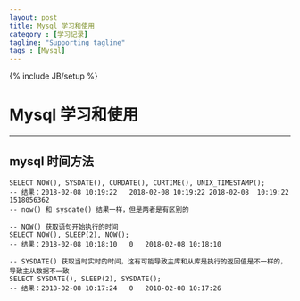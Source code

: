 ```yaml
---
layout: post
title: Mysql 学习和使用
category : [学习记录]
tagline: "Supporting tagline"
tags : [Mysql]
---
```

{% include JB/setup %}
# Mysql 学习和使用
--- 


<!--break-->  


## mysql 时间方法 
``` 
SELECT NOW(), SYSDATE(), CURDATE(), CURTIME(), UNIX_TIMESTAMP();
-- 结果：2018-02-08 10:19:22	2018-02-08 10:19:22	2018-02-08	10:19:22	1518056362 
-- now() 和 sysdate() 结果一样，但是两者是有区别的 
  
-- NOW() 获取语句开始执行的时间 
SELECT NOW(), SLEEP(2), NOW();  
-- 结果：2018-02-08 10:18:10	0	2018-02-08 10:18:10 
  
-- SYSDATE() 获取当时实时的时间，这有可能导致主库和从库是执行的返回值是不一样的，导致主从数据不一致
SELECT SYSDATE(), SLEEP(2), SYSDATE();
-- 结果：2018-02-08 10:17:24	0	2018-02-08 10:17:26
``` 



